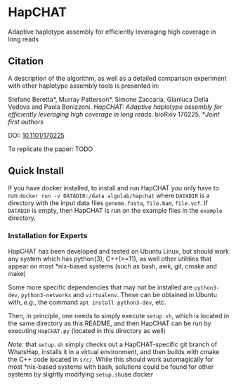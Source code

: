 # HapCHAT

Adaptive haplotype assembly for efficiently leveraging high coverage
in long reads

## <a name="cite"></a> Citation ##

A description of the algorithm, as well as a detailed comparison
experiment with other haplotype assembly tools is presented in:

Stefano Beretta*, Murray Patterson*, Simone Zaccaria, Gianluca Della
Vedova and Paola Bonizzoni.  _HapCHAT: Adaptive haplotype assembly for
efficiently leveraging high coverage in long reads_.  bioRxiv 170225.
*_Joint first authors_

DOI: [10.1101/170225](https://doi.org/10.1101/170225)

To replicate the paper: TODO

## Quick Install

If you have docker installed, to install and run HapCHAT you only have to run `docker run
-v DATADIR:/data algolab/hapchat` where `DATADIR` is a directory with the input data files
`genome.fasta`, `file.bam`, `file.vcf`. If `DATADIR` is empty, then HapCHAT is run on the
example files in the `example` directory.

### <a name="install"></a> Installation for Experts

HapCHAT has been developed and tested on Ubuntu Linux, but should work
any system which has python(3), C++(>=11), as well other utilities
that appear on most *nix-based systems (such as bash, awk, git, cmake
and make)

Some more specific dependencies that may not be installed are
`python3-dev`, `python3-networkx` and `virtualenv`.  These can be
obtained in Ubuntu with, _e.g._, the command `apt install
python3-dev`, etc.

Then, in principle, one needs to simply execute `setup.sh`, which is
located in the same directory as this README, and then HapCHAT can be
run by executing `HapCHAT.py` (located in this directory as well)

_Note:_ that `setup.sh` simply checks out a HapCHAT-specific git
branch of WhatsHap, installs it in a virtual environment, and then
builds with cmake the C++ code located in `src/`.  While this should
work automagically for most *nix-based systems with bash, solutions
could be found for other systems by slightly modifying `setup.sh`use docker

